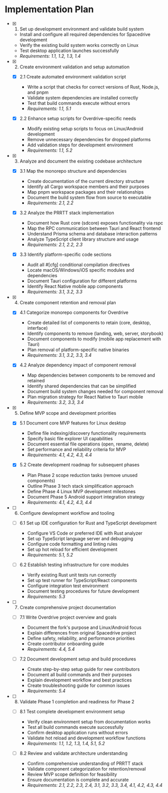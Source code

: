 # Implementation Plan

- [x] 1. Set up development environment and validate build system
  - Install and configure all required dependencies for Spacedrive development
  - Verify the existing build system works correctly on Linux
  - Test desktop application launches successfully
  - _Requirements: 1.1, 1.2, 1.3, 1.4_

- [x] 2. Create environment validation and setup automation
  - [x] 2.1 Create automated environment validation script
    - Write a script that checks for correct versions of Rust, Node.js, and pnpm
    - Validate system dependencies are installed correctly
    - Test that build commands execute without errors
    - _Requirements: 1.1, 5.1_

  - [x] 2.2 Enhance setup scripts for Overdrive-specific needs
    - Modify existing setup scripts to focus on Linux/Android development
    - Remove unnecessary dependencies for dropped platforms
    - Add validation steps for development environment
    - _Requirements: 1.1, 5.2_

- [x] 3. Analyze and document the existing codebase architecture
  - [x] 3.1 Map the monorepo structure and dependencies
    - Create documentation of the current directory structure
    - Identify all Cargo workspace members and their purposes
    - Map pnpm workspace packages and their relationships
    - Document the build system flow from source to executable
    - _Requirements: 2.1, 2.2_

  - [x] 3.2 Analyze the PRRTT stack implementation
    - Document how Rust core (sdcore) exposes functionality via rspc
    - Map the RPC communication between Tauri and React frontend
    - Understand Prisma schema and database interaction patterns
    - Analyze TypeScript client library structure and usage
    - _Requirements: 2.1, 2.2, 2.3_

  - [x] 3.3 Identify platform-specific code sections
    - Audit all #[cfg] conditional compilation directives
    - Locate macOS/Windows/iOS specific modules and dependencies
    - Document Tauri configuration for different platforms
    - Identify React Native mobile app components
    - _Requirements: 3.1, 3.2, 3.3_

- [x] 4. Create component retention and removal plan
  - [x] 4.1 Categorize monorepo components for Overdrive
    - Create detailed list of components to retain (core, desktop, interface)
    - Identify components to remove (landing, web, server, storybook)
    - Document components to modify (mobile app replacement with Tauri)
    - Plan removal of platform-specific native binaries
    - _Requirements: 3.1, 3.2, 3.3, 3.4_

  - [x] 4.2 Analyze dependency impact of component removal
    - Map dependencies between components to be removed and retained
    - Identify shared dependencies that can be simplified
    - Document build system changes needed for component removal
    - Plan migration strategy for React Native to Tauri mobile
    - _Requirements: 3.2, 3.3, 3.4_

- [x] 5. Define MVP scope and development priorities
  - [x] 5.1 Document core MVP features for Linux desktop
    - Define file indexing/discovery functionality requirements
    - Specify basic file explorer UI capabilities
    - Document essential file operations (open, rename, delete)
    - Set performance and reliability criteria for MVP
    - _Requirements: 4.1, 4.2, 4.3, 4.4_

  - [x] 5.2 Create development roadmap for subsequent phases
    - Plan Phase 2 scope reduction tasks (remove unused components)
    - Outline Phase 3 tech stack simplification approach
    - Define Phase 4 Linux MVP development milestones
    - Document Phase 5 Android support integration strategy
    - _Requirements: 4.1, 4.2, 4.3, 4.4_

- [ ] 6. Configure development workflow and tooling
  - [ ] 6.1 Set up IDE configuration for Rust and TypeScript development
    - Configure VS Code or preferred IDE with Rust analyzer
    - Set up TypeScript language server and debugging
    - Configure code formatting and linting rules
    - Set up hot reload for efficient development
    - _Requirements: 5.1, 5.2_

  - [ ] 6.2 Establish testing infrastructure for core modules
    - Verify existing Rust unit tests run correctly
    - Set up test runner for TypeScript/React components
    - Configure integration test environment
    - Document testing procedures for future development
    - _Requirements: 5.3_

- [ ] 7. Create comprehensive project documentation
  - [ ] 7.1 Write Overdrive project overview and goals
    - Document the fork's purpose and Linux/Android focus
    - Explain differences from original Spacedrive project
    - Define safety, reliability, and performance priorities
    - Create contributor onboarding guide
    - _Requirements: 4.4, 5.4_

  - [ ] 7.2 Document development setup and build procedures
    - Create step-by-step setup guide for new contributors
    - Document all build commands and their purposes
    - Explain development workflow and best practices
    - Create troubleshooting guide for common issues
    - _Requirements: 5.4_

- [ ] 8. Validate Phase 1 completion and readiness for Phase 2
  - [ ] 8.1 Test complete development environment setup
    - Verify clean environment setup from documentation works
    - Test all build commands execute successfully
    - Confirm desktop application runs without errors
    - Validate hot reload and development workflow functions
    - _Requirements: 1.1, 1.2, 1.3, 1.4, 5.1, 5.2_

  - [ ] 8.2 Review and validate architecture understanding
    - Confirm comprehensive understanding of PRRTT stack
    - Validate component categorization for retention/removal
    - Review MVP scope definition for feasibility
    - Ensure documentation is complete and accurate
    - _Requirements: 2.1, 2.2, 2.3, 2.4, 3.1, 3.2, 3.3, 3.4, 4.1, 4.2, 4.3, 4.4_
